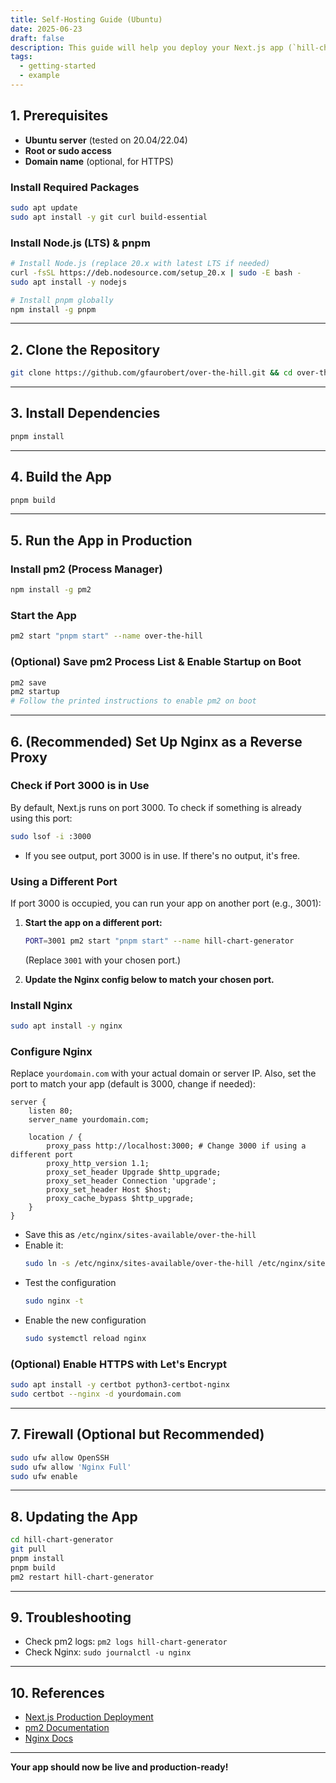 ```yaml
---
title: Self-Hosting Guide (Ubuntu)
date: 2025-06-23
draft: false
description: This guide will help you deploy your Next.js app (`hill-chart-generator`) on your own Ubuntu server for production use.
tags:
  - getting-started
  - example
---
```


## 1. Prerequisites

- **Ubuntu server** (tested on 20.04/22.04)
- **Root or sudo access**
- **Domain name** (optional, for HTTPS)

### Install Required Packages
```bash
sudo apt update
sudo apt install -y git curl build-essential
```

### Install Node.js (LTS) & pnpm
```bash
# Install Node.js (replace 20.x with latest LTS if needed)
curl -fsSL https://deb.nodesource.com/setup_20.x | sudo -E bash -
sudo apt install -y nodejs

# Install pnpm globally
npm install -g pnpm
```

---

## 2. Clone the Repository
```bash
git clone https://github.com/gfaurobert/over-the-hill.git && cd over-the-hill
```

---

## 3. Install Dependencies
```bash
pnpm install
```

---

## 4. Build the App
```bash
pnpm build
```

---

## 5. Run the App in Production

### Install pm2 (Process Manager)
```bash
npm install -g pm2
```

### Start the App
```bash
pm2 start "pnpm start" --name over-the-hill
```

### (Optional) Save pm2 Process List & Enable Startup on Boot
```bash
pm2 save
pm2 startup
# Follow the printed instructions to enable pm2 on boot
```

---

## 6. (Recommended) Set Up Nginx as a Reverse Proxy

### Check if Port 3000 is in Use
By default, Next.js runs on port 3000. To check if something is already using this port:

```bash
sudo lsof -i :3000
```
- If you see output, port 3000 is in use. If there's no output, it's free.

### Using a Different Port
If port 3000 is occupied, you can run your app on another port (e.g., 3001):

1. **Start the app on a different port:**
   ```bash
   PORT=3001 pm2 start "pnpm start" --name hill-chart-generator
   ```
   (Replace `3001` with your chosen port.)

2. **Update the Nginx config below to match your chosen port.**

### Install Nginx
```bash
sudo apt install -y nginx
```

### Configure Nginx
Replace `yourdomain.com` with your actual domain or server IP. Also, set the port to match your app (default is 3000, change if needed):

```nginx
server {
    listen 80;
    server_name yourdomain.com;

    location / {
        proxy_pass http://localhost:3000; # Change 3000 if using a different port
        proxy_http_version 1.1;
        proxy_set_header Upgrade $http_upgrade;
        proxy_set_header Connection 'upgrade';
        proxy_set_header Host $host;
        proxy_cache_bypass $http_upgrade;
    }
}
```

- Save this as `/etc/nginx/sites-available/over-the-hill`
- Enable it:
  ```bash
  sudo ln -s /etc/nginx/sites-available/over-the-hill /etc/nginx/sites-enabled/
  ```
- Test the configuration
  ```bash  
  sudo nginx -t
  ```
- Enable the new configuration
  ```bash  
  sudo systemctl reload nginx
  ```
  
### (Optional) Enable HTTPS with Let's Encrypt
```bash
sudo apt install -y certbot python3-certbot-nginx
sudo certbot --nginx -d yourdomain.com
```

---

## 7. Firewall (Optional but Recommended)
```bash
sudo ufw allow OpenSSH
sudo ufw allow 'Nginx Full'
sudo ufw enable
```

---

## 8. Updating the App
```bash
cd hill-chart-generator
git pull
pnpm install
pnpm build
pm2 restart hill-chart-generator
```

---

## 9. Troubleshooting
- Check pm2 logs: `pm2 logs hill-chart-generator`
- Check Nginx: `sudo journalctl -u nginx`

---

## 10. References
- [Next.js Production Deployment](https://nextjs.org/docs/deployment)
- [pm2 Documentation](https://pm2.keymetrics.io/)
- [Nginx Docs](https://nginx.org/en/docs/)

---

**Your app should now be live and production-ready!** 